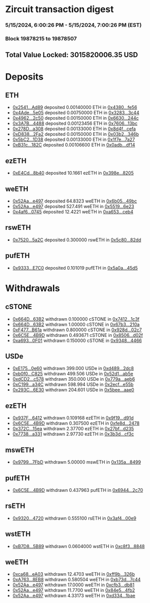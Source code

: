 # Zircuit transaction digest
### 5/15/2024, 6:00:26 PM - 5/15/2024, 7:00:26 PM (EST)
### Block 19878215 to 19878507

## Total Value Locked: 3015820006.35 USD

# Deposits
## ETH
- [0x2541...Ad89](https://etherscan.io/address/0x25418EfF58eb005039823Aead8203bB9e4fdAd89) deposited 0.00140000 ETH in [0x4380...fe56](https://etherscan.io/tx/0x25418EfF58eb005039823Aead8203bB9e4fdAd89)
- [0x4Ade...5e05](https://etherscan.io/address/0x4AdeBa2db184aC52aA1AB94823Ed097E44E85e05) deposited 0.00750000 ETH in [0x3283...3c44](https://etherscan.io/tx/0x4AdeBa2db184aC52aA1AB94823Ed097E44E85e05)
- [0x4962...2c50](https://etherscan.io/address/0x49623E262C27FB1D3DCE722da16D6570f9d22c50) deposited 0.00150000 ETH in [0x6630...244c](https://etherscan.io/tx/0x49623E262C27FB1D3DCE722da16D6570f9d22c50)
- [0x3A7B...4488](https://etherscan.io/address/0x3A7B60fa593169A98a0315E46765FBB6a6C84488) deposited 0.00123456 ETH in [0x7606...13bc](https://etherscan.io/tx/0x3A7B60fa593169A98a0315E46765FBB6a6C84488)
- [0x278D...a308](https://etherscan.io/address/0x278D45c95B4645371555FD2f5ceA7854c8F3a308) deposited 0.00133000 ETH in [0x8d4f...cefa](https://etherscan.io/tx/0x278D45c95B4645371555FD2f5ceA7854c8F3a308)
- [0xD838...2Fa2](https://etherscan.io/address/0xD83879C51e70fbd986B936EFA7a484E238De2Fa2) deposited 0.00150000 ETH in [0x03b2...346b](https://etherscan.io/tx/0xD83879C51e70fbd986B936EFA7a484E238De2Fa2)
- [0x5bC2...1D38](https://etherscan.io/address/0x5bC21d698043065d07Cc9f39150C5dc3Fa541D38) deposited 0.00133000 ETH in [0x1f7e...7a27](https://etherscan.io/tx/0x5bC21d698043065d07Cc9f39150C5dc3Fa541D38)
- [0xB31c...182C](https://etherscan.io/address/0xB31ce2CF8Af26752E4dAb48Ff8AfA647d434182C) deposited 0.00106600 ETH in [0x0adb...df14](https://etherscan.io/tx/0xB31ce2CF8Af26752E4dAb48Ff8AfA647d434182C)
## ezETH
- [0xE4Cd...8b40](https://etherscan.io/address/0xE4Cde89434732aE46d3cC124fC0215D523F08b40) deposited 10.1661 ezETH in [0x398e...8205](https://etherscan.io/tx/0xE4Cde89434732aE46d3cC124fC0215D523F08b40)
## weETH
- [0x52Aa...e497](https://etherscan.io/address/0x52Aa899454998Be5b000Ad077a46Bbe360F4e497) deposited 64.8323 weETH in [0x6b05...49bc](https://etherscan.io/tx/0x52Aa899454998Be5b000Ad077a46Bbe360F4e497)
- [0x52Aa...e497](https://etherscan.io/address/0x52Aa899454998Be5b000Ad077a46Bbe360F4e497) deposited 527.491 weETH in [0x5519...6e23](https://etherscan.io/tx/0x52Aa899454998Be5b000Ad077a46Bbe360F4e497)
- [0x4af6...0745](https://etherscan.io/address/0x4af6F9435F68f77a15ddf141eccceAC52DC80745) deposited 12.4221 weETH in [0xa653...ceb4](https://etherscan.io/tx/0x4af6F9435F68f77a15ddf141eccceAC52DC80745)
## rswETH
- [0x7520...5a2C](https://etherscan.io/address/0x7520F47F69b2442469aa87eE98Ac5F6E9e765a2C) deposited 0.300000 rswETH in [0x5c80...82dd](https://etherscan.io/tx/0x7520F47F69b2442469aa87eE98Ac5F6E9e765a2C)
## pufETH
- [0x9333...E7C0](https://etherscan.io/address/0x933387fFBabdbB4713AAdB31101E26Df1c7BE7C0) deposited 0.101019 pufETH in [0x5a0a...45d5](https://etherscan.io/tx/0x933387fFBabdbB4713AAdB31101E26Df1c7BE7C0)
# Withdrawals
## cSTONE
- [0x664D...63B2](https://etherscan.io/address/0x664D7DAb93E31D5A2ceaDcb4244C97764E7563B2) withdrawn 0.100000 cSTONE in [0x7412...1c3f](https://etherscan.io/tx/0x664D7DAb93E31D5A2ceaDcb4244C97764E7563B2)
- [0x664D...63B2](https://etherscan.io/address/0x664D7DAb93E31D5A2ceaDcb4244C97764E7563B2) withdrawn 1.00000 cSTONE in [0x67b3...210a](https://etherscan.io/tx/0x664D7DAb93E31D5A2ceaDcb4244C97764E7563B2)
- [0xF477...B61a](https://etherscan.io/address/0xF47775e887451E6269D2B6deaA7Ff6189D26B61a) withdrawn 0.800000 cSTONE in [0x928d...02c7](https://etherscan.io/tx/0xF47775e887451E6269D2B6deaA7Ff6189D26B61a)
- [0x6C5E...4B9D](https://etherscan.io/address/0x6C5Ecf9269DC1bB81980B5112b6d32D476cB4B9D) withdrawn 0.493671 cSTONE in [0x8506...d02f](https://etherscan.io/tx/0x6C5Ecf9269DC1bB81980B5112b6d32D476cB4B9D)
- [0xa693...0F01](https://etherscan.io/address/0xa693dB3EA946d468A29FB8fd5208E94758400F01) withdrawn 0.150000 cSTONE in [0x9348...4466](https://etherscan.io/tx/0xa693dB3EA946d468A29FB8fd5208E94758400F01)
## USDe
- [0xE175...0e60](https://etherscan.io/address/0xE175814C56471e42892A21f45FD30B42fEc30e60) withdrawn 399.000 USDe in [0xd489...2dc8](https://etherscan.io/tx/0xE175814C56471e42892A21f45FD30B42fEc30e60)
- [0xb0f0...C825](https://etherscan.io/address/0xb0f0a403095FFc4ddC80D28b1E5Ce7A8E307C825) withdrawn 499.506 USDe in [0x52d1...ab5e](https://etherscan.io/tx/0xb0f0a403095FFc4ddC80D28b1E5Ce7A8E307C825)
- [0xdCD2...c578](https://etherscan.io/address/0xdCD219C85863FC8eEcd8b743FaaBFc6de234c578) withdrawn 350.000 USDe in [0x779a...aeb6](https://etherscan.io/tx/0xdCD219C85863FC8eEcd8b743FaaBFc6de234c578)
- [0xC199...a34C](https://etherscan.io/address/0xC1991C8BDA29507991EEB230FF2063C2eA74a34C) withdrawn 598.994 USDe in [0x2ecf...e55b](https://etherscan.io/tx/0xC1991C8BDA29507991EEB230FF2063C2eA74a34C)
- [0x293C...6E30](https://etherscan.io/address/0x293C6937D8D82e05B01335F7B33FBA0c8e256E30) withdrawn 204.601 USDe in [0x5bee...aae0](https://etherscan.io/tx/0x293C6937D8D82e05B01335F7B33FBA0c8e256E30)
## ezETH
- [0x937F...6412](https://etherscan.io/address/0x937F565148DD88A557d39c8DFFae1b48e5D66412) withdrawn 0.109168 ezETH in [0x9f19...d91d](https://etherscan.io/tx/0x937F565148DD88A557d39c8DFFae1b48e5D66412)
- [0x6C5E...4B9D](https://etherscan.io/address/0x6C5Ecf9269DC1bB81980B5112b6d32D476cB4B9D) withdrawn 0.307500 ezETH in [0xfe8d...2478](https://etherscan.io/tx/0x6C5Ecf9269DC1bB81980B5112b6d32D476cB4B9D)
- [0x372C...15ea](https://etherscan.io/address/0x372C50019FB522A96b24437dc8D981613c5e15ea) withdrawn 2.37700 ezETH in [0x27bf...d235](https://etherscan.io/tx/0x372C50019FB522A96b24437dc8D981613c5e15ea)
- [0x7738...a331](https://etherscan.io/address/0x7738874Ed14bAea6971Bc955103e63f4661ca331) withdrawn 2.97730 ezETH in [0x3b3d...cf3c](https://etherscan.io/tx/0x7738874Ed14bAea6971Bc955103e63f4661ca331)
## mswETH
- [0x9799...7FbD](https://etherscan.io/address/0x9799047b046f590190CB4e0f35e83c0D1E467FbD) withdrawn 5.00000 mswETH in [0x135a...8499](https://etherscan.io/tx/0x9799047b046f590190CB4e0f35e83c0D1E467FbD)
## pufETH
- [0x6C5E...4B9D](https://etherscan.io/address/0x6C5Ecf9269DC1bB81980B5112b6d32D476cB4B9D) withdrawn 0.437963 pufETH in [0x6944...2c70](https://etherscan.io/tx/0x6C5Ecf9269DC1bB81980B5112b6d32D476cB4B9D)
## rsETH
- [0x9320...4720](https://etherscan.io/address/0x93200bA684758a215029242Cd8d92c0B17104720) withdrawn 0.555100 rsETH in [0x3af4...00e9](https://etherscan.io/tx/0x93200bA684758a215029242Cd8d92c0B17104720)
## wstETH
- [0xB7D8...5B89](https://etherscan.io/address/0xB7D8bF5382a2fB0f25c4561A2823A601aF8F5B89) withdrawn 0.0604000 wstETH in [0xc8f3...8848](https://etherscan.io/tx/0xB7D8bF5382a2fB0f25c4561A2823A601aF8F5B89)
## weETH
- [0xca68...eA03](https://etherscan.io/address/0xca681F8652250Aef6b62a30B8156539Aa13FeA03) withdrawn 12.4703 weETH in [0xff9b...326b](https://etherscan.io/tx/0xca681F8652250Aef6b62a30B8156539Aa13FeA03)
- [0xA763...8EB8](https://etherscan.io/address/0xA763eE90ae314957418CaE17C9f1BfA5b5E38EB8) withdrawn 0.580504 weETH in [0xb73d...7c44](https://etherscan.io/tx/0xA763eE90ae314957418CaE17C9f1BfA5b5E38EB8)
- [0x52Aa...e497](https://etherscan.io/address/0x52Aa899454998Be5b000Ad077a46Bbe360F4e497) withdrawn 17.0000 weETH in [0xcfb3...db81](https://etherscan.io/tx/0x52Aa899454998Be5b000Ad077a46Bbe360F4e497)
- [0x52Aa...e497](https://etherscan.io/address/0x52Aa899454998Be5b000Ad077a46Bbe360F4e497) withdrawn 11.7700 weETH in [0x84e5...4fb2](https://etherscan.io/tx/0x52Aa899454998Be5b000Ad077a46Bbe360F4e497)
- [0x52Aa...e497](https://etherscan.io/address/0x52Aa899454998Be5b000Ad077a46Bbe360F4e497) withdrawn 4.33173 weETH in [0xd334...1bae](https://etherscan.io/tx/0x52Aa899454998Be5b000Ad077a46Bbe360F4e497)
